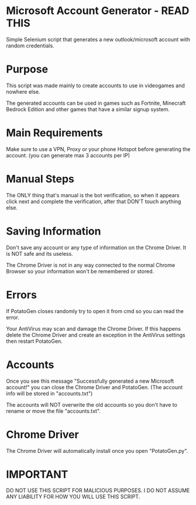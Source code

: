 # Microsoft Account Generator - READ THIS
Simple Selenium script that generates a new outlook/microsoft account with random credentials.

# Purpose
This script was made mainly to create accounts to use in videogames and nowhere else.

The generated accounts can be used in games such as Fortnite, Minecraft Bedrock Edition and other games that have a similar signup system.

# Main Requirements
Make sure to use a VPN, Proxy or your phone Hotspot before generating the account. (you can generate max 3 accounts per IP)

# Manual Steps
The ONLY thing that's manual is the bot verification, so when it appears click next and complete the verification, after that DON'T touch anything else.

# Saving Information
Don't save any account or any type of information on the Chrome Driver. It is NOT safe and its useless.

The Chrome Driver is not in any way connected to the normal Chrome Browser so your information won't be remembered or stored.

# Errors
If PotatoGen closes randomly try to open it from cmd so you can read the error.

Your AntiVirus may scan and damage the Chrome Driver. If this happens delete the Chrome Driver and create an exception in the AntiVirus settings then restart PotatoGen.

# Accounts
Once you see this message "Successfully generated a new Microsoft account!" you can close the Chrome Driver and PotatoGen. (The account info will be stored in "accounts.txt")

The accounts will NOT overwrite the old accounts so you don't have to rename or move the file "accounts.txt".

# Chrome Driver
The Chrome Driver will automatically install once you open "PotatoGen.py".

# IMPORTANT
DO NOT USE THIS SCRIPT FOR MALICIOUS PURPOSES. I DO NOT ASSUME ANY LIABILITY FOR HOW YOU WILL USE THIS SCRIPT.
